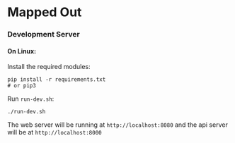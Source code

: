 # Mapped Out
### Development Server
#### On Linux:
Install the required modules:

    pip install -r requirements.txt
    # or pip3

Run `run-dev.sh`:
    
    ./run-dev.sh

The web server will be running at `http://localhost:8080` and the api server will be at `http://localhost:8000`

